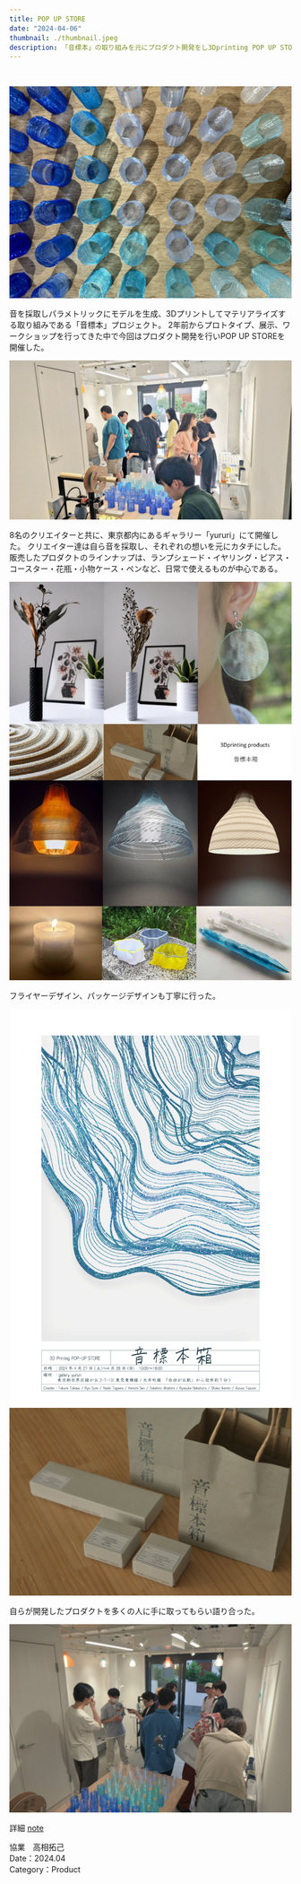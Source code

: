 ```yaml
---
title: POP UP STORE
date: "2024-04-06"
thumbnail: ./thumbnail.jpeg
description: 「音標本」の取り組みを元にプロダクト開発をし3Dprinting POP UP STOREを開催
---
```


<br>

![01](./01.jpeg)

音を採取しパラメトリックにモデルを生成、3Dプリントしてマテリアライズする取り組みである「音標本」プロジェクト。
2年前からプロトタイプ、展示、ワークショップを行ってきた中で今回はプロダクト開発を行いPOP UP STOREを開催した。

![02](./02.jpeg)

8名のクリエイターと共に、東京都内にあるギャラリー「yururi」にて開催した。
クリエイター達は自ら音を採取し、それぞれの想いを元にカタチにした。
販売したプロダクトのラインナップは、ランプシェード・イヤリング・ピアス・コースター・花瓶・小物ケース・ペンなど、日常で使えるものが中心である。

![04](./04.png)

フライヤーデザイン、パッケージデザインも丁寧に行った。

![10](./10.jpeg)
![11](./11.jpeg)

自らが開発したプロダクトを多くの人に手に取ってもらい語り合った。

![12](./12.jpeg)

詳細
[note](https://note.com/nd3m_archive/n/nb3aa83b57afa)

協業　高相拓己<br>
Date：2024.04<br>
Category：Product





